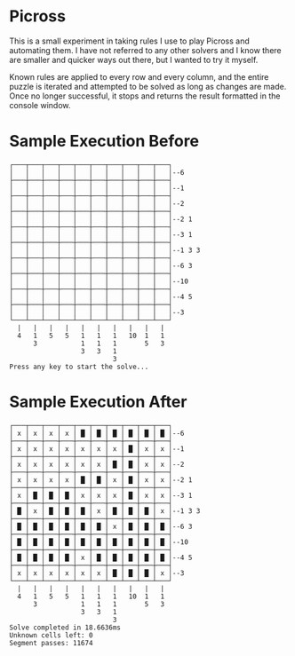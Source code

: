 # Picross

This is a small experiment in taking rules I use to play Picross and automating them.
I have not referred to any other solvers and I know there are smaller and quicker ways out there, but I wanted to try it myself.

Known rules  are applied to every row and every column, and the entire puzzle is iterated and attempted to be solved as long as changes are made. Once no longer successful, it stops and returns the result formatted in the console window.


# Sample Execution Before
```
┌───┬───┬───┬───┬───┬───┬───┬───┬───┬───┐
│   │   │   │   │   │   │   │   │   │   │--6
├───┼───┼───┼───┼───┼───┼───┼───┼───┼───┤
│   │   │   │   │   │   │   │   │   │   │--1
├───┼───┼───┼───┼───┼───┼───┼───┼───┼───┤
│   │   │   │   │   │   │   │   │   │   │--2
├───┼───┼───┼───┼───┼───┼───┼───┼───┼───┤
│   │   │   │   │   │   │   │   │   │   │--2 1
├───┼───┼───┼───┼───┼───┼───┼───┼───┼───┤
│   │   │   │   │   │   │   │   │   │   │--3 1
├───┼───┼───┼───┼───┼───┼───┼───┼───┼───┤
│   │   │   │   │   │   │   │   │   │   │--1 3 3
├───┼───┼───┼───┼───┼───┼───┼───┼───┼───┤
│   │   │   │   │   │   │   │   │   │   │--6 3
├───┼───┼───┼───┼───┼───┼───┼───┼───┼───┤
│   │   │   │   │   │   │   │   │   │   │--10
├───┼───┼───┼───┼───┼───┼───┼───┼───┼───┤
│   │   │   │   │   │   │   │   │   │   │--4 5
├───┼───┼───┼───┼───┼───┼───┼───┼───┼───┤
│   │   │   │   │   │   │   │   │   │   │--3
└───┴───┴───┴───┴───┴───┴───┴───┴───┴───┘
  |   |   |   |   |   |   |   |   |   |
  4   1   5   5   1   1   1   10  1   1
      3           1   1   1       5   3
                  3   3   1
                          3
Press any key to start the solve...
```

# Sample Execution After
```
┌───┬───┬───┬───┬───┬───┬───┬───┬───┬───┐
│ x │ x │ x │ x │ █ │ █ │ █ │ █ │ █ │ █ │--6
├───┼───┼───┼───┼───┼───┼───┼───┼───┼───┤
│ x │ x │ x │ x │ x │ x │ x │ █ │ x │ x │--1
├───┼───┼───┼───┼───┼───┼───┼───┼───┼───┤
│ x │ x │ x │ x │ x │ x │ █ │ █ │ x │ x │--2
├───┼───┼───┼───┼───┼───┼───┼───┼───┼───┤
│ x │ x │ x │ x │ █ │ █ │ x │ █ │ x │ x │--2 1
├───┼───┼───┼───┼───┼───┼───┼───┼───┼───┤
│ x │ █ │ █ │ █ │ x │ x │ x │ █ │ x │ x │--3 1
├───┼───┼───┼───┼───┼───┼───┼───┼───┼───┤
│ █ │ x │ █ │ █ │ █ │ x │ █ │ █ │ █ │ x │--1 3 3
├───┼───┼───┼───┼───┼───┼───┼───┼───┼───┤
│ █ │ █ │ █ │ █ │ █ │ █ │ x │ █ │ █ │ █ │--6 3
├───┼───┼───┼───┼───┼───┼───┼───┼───┼───┤
│ █ │ █ │ █ │ █ │ █ │ █ │ █ │ █ │ █ │ █ │--10
├───┼───┼───┼───┼───┼───┼───┼───┼───┼───┤
│ █ │ █ │ █ │ █ │ x │ █ │ █ │ █ │ █ │ █ │--4 5
├───┼───┼───┼───┼───┼───┼───┼───┼───┼───┤
│ x │ x │ x │ x │ x │ x │ █ │ █ │ █ │ x │--3
└───┴───┴───┴───┴───┴───┴───┴───┴───┴───┘
  |   |   |   |   |   |   |   |   |   |
  4   1   5   5   1   1   1   10  1   1
      3           1   1   1       5   3
                  3   3   1
                          3
Solve completed in 18.6636ms
Unknown cells left: 0
Segment passes: 11674
```
